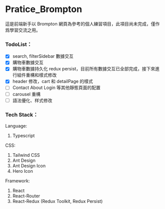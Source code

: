 # Pratice_Brompton

這是前端新手以 Brompton 網頁為參考的個人練習項目，此項目尚未完成，僅作爲學習交流之用。

### TodoList：

- [x] search, filterSidebar 數據交互
- [x] 購物車數據交互
- [x] 購物車數據持久化 redux persist，目前所有數據交互已全部完成，接下來進行組件重構和樣式修改
- [x] header 修改，cart 和 detailPage 的樣式
- [ ] Contact About Login 等其他靜態頁面的配置
- [ ] carousel 重構
- [ ] 語法優化、样式修改

### Tech Stack：

Language:

1. Typescript

CSS:

1. Tailwind CSS
2. Ant Design
3. Ant Design Icon
4. Hero Icon

Framework:

1. React
2. React-Router
3. React-Redux (Redux Toolkit, Redux Persist)
